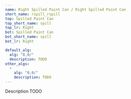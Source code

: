 ```yaml
---
name: Right Spilled Paint Can / Right Spilled Paint Can
short_name: rspill_rspill
top: Spilled Paint Can
top_short_name: spill
top_lr: Right
bot: Spilled Paint Can
bot_short_name: spill
bot_lr: Right

default_alg:
  alg: "0,0/"
  description: TODO
other_algs:
  -
    alg: "0,0/"
    description: TODO
---
```


Description TODO

